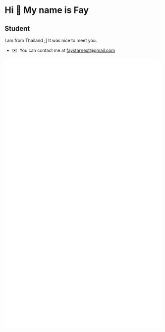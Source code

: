 Hi 👋 My name is Fay
====================

Student
-------------------------------

I am from Thailand ;\] It was nice to meet you.
* ✉️  You can contact me at [faystarnext@gmail.com](mailto:faystarnext@gmail.com)
<img src="https://raw.githubusercontent.com/ronnakonstd/ronnakonstd/main/github-metrics.svg" alt="Status" />
